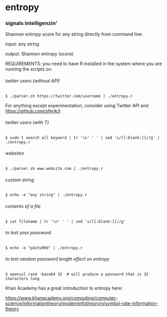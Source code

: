 # entropy
### signals intelligenzin’

Shannon entropy score for any string directly from command line.

input: any string

output: Shannon entropy (score)

REQUIREMENTS: you need to have R installed in the system where you are running the scripts on.

###### twitter users (without API)

    $ ./parser.sh https://twitter.com/username | ./entropy.r
    
For anything except experimentation, consider using Twitter API and https://github.com/sferik/t

###### twitter users (with T)

    $ sudo t search all keyword | tr '\n' ' ' | sed 's/[[:blank:]]//g' | ./entropy.r
    
    
###### websites

    $ ./parser.sh www.website.com | ./entropy.r
    
    
###### custom string

    $ echo -e "any string" | ./entropy.r
    
    
###### contents of a file

    $ cat filename | tr '\n' ' ' | sed 's/[[:blank:]]//g'
    
    
###### to test your password

    $ echo -e "p4zSv0Rd" | ./entropy.r
    
    
###### to test random password length effect on entropy

    $ openssl rand -base64 32  # will produce a password that is 32 characters long 


Khan Academy has a great introduction to entropy here:

https://www.khanacademy.org/computing/computer-science/informationtheory/moderninfotheory/v/symbol-rate-information-theory



